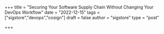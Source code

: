 +++
title = "Securing Your Software Supply Chain Without Changing Your DevOps Workflow"
date = "2022-12-15"
tags = ["sigstore","devops","cosign"]
draft = false
author = "sigstore"
type = "post"

+++

